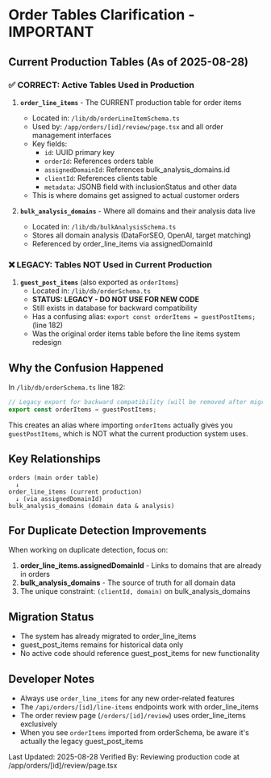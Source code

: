 # Order Tables Clarification - IMPORTANT

## Current Production Tables (As of 2025-08-28)

### ✅ CORRECT: Active Tables Used in Production

1. **`order_line_items`** - The CURRENT production table for order items
   - Located in: `/lib/db/orderLineItemSchema.ts`
   - Used by: `/app/orders/[id]/review/page.tsx` and all order management interfaces
   - Key fields:
     - `id`: UUID primary key
     - `orderId`: References orders table
     - `assignedDomainId`: References bulk_analysis_domains.id
     - `clientId`: References clients table
     - `metadata`: JSONB field with inclusionStatus and other data
   - This is where domains get assigned to actual customer orders

2. **`bulk_analysis_domains`** - Where all domains and their analysis data live
   - Located in: `/lib/db/bulkAnalysisSchema.ts`
   - Stores all domain analysis (DataForSEO, OpenAI, target matching)
   - Referenced by order_line_items via assignedDomainId

### ❌ LEGACY: Tables NOT Used in Current Production

1. **`guest_post_items`** (also exported as `orderItems`)
   - Located in: `/lib/db/orderSchema.ts`
   - **STATUS: LEGACY - DO NOT USE FOR NEW CODE**
   - Still exists in database for backward compatibility
   - Has a confusing alias: `export const orderItems = guestPostItems;` (line 182)
   - Was the original order items table before the line items system redesign

## Why the Confusion Happened

In `/lib/db/orderSchema.ts` line 182:
```typescript
// Legacy export for backward compatibility (will be removed after migration)
export const orderItems = guestPostItems;
```

This creates an alias where importing `orderItems` actually gives you `guestPostItems`, which is NOT what the current production system uses.

## Key Relationships

```
orders (main order table)
  ↓
order_line_items (current production)
  ↓ (via assignedDomainId)
bulk_analysis_domains (domain data & analysis)
```

## For Duplicate Detection Improvements

When working on duplicate detection, focus on:
1. **order_line_items.assignedDomainId** - Links to domains that are already in orders
2. **bulk_analysis_domains** - The source of truth for all domain data
3. The unique constraint: `(clientId, domain)` on bulk_analysis_domains

## Migration Status

- The system has already migrated to order_line_items
- guest_post_items remains for historical data only
- No active code should reference guest_post_items for new functionality

## Developer Notes

- Always use `order_line_items` for any new order-related features
- The `/api/orders/[id]/line-items` endpoints work with order_line_items
- The order review page (`/orders/[id]/review`) uses order_line_items exclusively
- When you see `orderItems` imported from orderSchema, be aware it's actually the legacy guest_post_items

Last Updated: 2025-08-28
Verified By: Reviewing production code at /app/orders/[id]/review/page.tsx